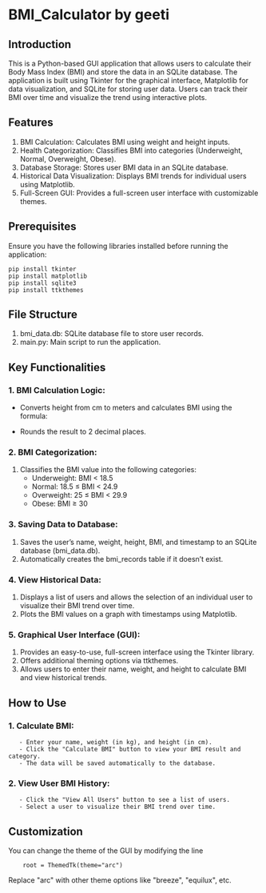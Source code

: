 # BMI_Calculator by geeti


## Introduction

This is a Python-based GUI application that allows users to calculate their Body Mass Index (BMI) and store the data in an SQLite database. The application is built using Tkinter for the graphical interface, Matplotlib for data visualization, and SQLite for storing user data. Users can track their BMI over time and visualize the trend using interactive plots.

## Features

 1. BMI Calculation: Calculates BMI using weight and height inputs.
 2. Health Categorization: Classifies BMI into categories (Underweight, Normal, Overweight, Obese).
 3. Database Storage: Stores user BMI data in an SQLite database.
 4. Historical Data Visualization: Displays BMI trends for individual users using Matplotlib.
 5. Full-Screen GUI: Provides a full-screen user interface with customizable themes.

## Prerequisites
Ensure you have the following libraries installed before running the application:

    pip install tkinter
    pip install matplotlib
    pip install sqlite3
    pip install ttkthemes

## File Structure

 1. bmi_data.db: SQLite database file to store user records.
 2. main.py: Main script to run the application.


## Key Functionalities
### 1. BMI Calculation Logic:

 - Converts height from cm to meters and calculates BMI using the formula:

 - Rounds the result to 2 decimal places.
### 2. BMI Categorization:

 1. Classifies the BMI value into the following categories:
    - Underweight: BMI < 18.5
    - Normal: 18.5 ≤ BMI < 24.9
    - Overweight: 25 ≤ BMI < 29.9
    - Obese: BMI ≥ 30

### 3. Saving Data to Database:
 1. Saves the user’s name, weight, height, BMI, and timestamp to an SQLite database (bmi_data.db).
 2. Automatically creates the bmi_records table if it doesn’t exist.

### 4. View Historical Data:

 1. Displays a list of users and allows the selection of an individual user to visualize their BMI trend over time.
 2. Plots the BMI values on a graph with timestamps using Matplotlib.

### 5. Graphical User Interface (GUI):

 1. Provides an easy-to-use, full-screen interface using the Tkinter library.
 2. Offers additional theming options via ttkthemes.
 3. Allows users to enter their name, weight, and height to calculate BMI and view historical trends.

## How to Use
### 1. Calculate BMI:
       - Enter your name, weight (in kg), and height (in cm).
       - Click the "Calculate BMI" button to view your BMI result and category.
       - The data will be saved automatically to the database.
### 2. View User BMI History:
       - Click the "View All Users" button to see a list of users.
       - Select a user to visualize their BMI trend over time.

## Customization

  You can change the theme of the GUI by modifying the line
               
        root = ThemedTk(theme="arc")
  Replace "arc" with other theme options like "breeze", "equilux", etc.


  
